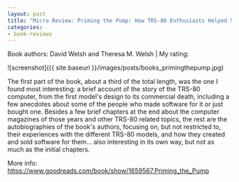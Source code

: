 ```yaml
---
layout: post
title: "Micro Review: Priming the Pump: How TRS-80 Enthusiasts Helped Spark the PC Revolution (Book)"
categories:
- book-reviews
---
```


<p>Book authors: David Welsh and Theresa M. Welsh  | My rating:&nbsp;&nbsp;<i class="fa fa-star"></i><i class="fa fa-star"></i><i class="fa fa-star"></i><i class="fa fa-star-o"></i><i class="fa fa-star-o"></i>
</p>
<!-- fa-star fa-star-o  fa-star-half-empty -->


![screenshot]({{ site.baseurl }}/images/posts/books_primingthepump.jpg)


<p>The first part of the book, about a third of the total length, was the one I found most interesting: a brief account of the story of the TRS-80 computer, from the first model's design to its commercial death, including a few anecdotes about some of the people who made software for it or just bought one. Besides a few brief chapters at the end about the computer magazines of those years and other TRS-80 related topics, the rest are the autobiographies of the book's authors, focusing on, but not restricted to, their experiences with the different TRS-80 models, and how they created and sold software for them... also interesting in its own way, but not as much as the initial chapters.</p>

<p>More info: <a href="https://www.goodreads.com/book/show/1659567.Priming_the_Pump">https://www.goodreads.com/book/show/1659567.Priming_the_Pump</a><p>

 




